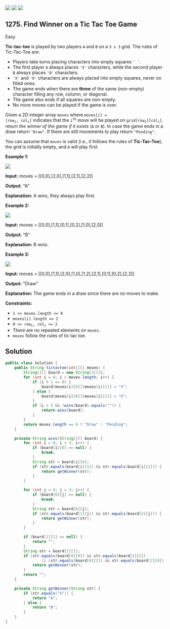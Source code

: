 [![](https://img.shields.io/github/stars/javadev/LeetCode-in-Java?label=Stars&style=flat-square)](https://github.com/javadev/LeetCode-in-Java)
[![](https://img.shields.io/github/forks/javadev/LeetCode-in-Java?label=Fork%20me%20on%20GitHub%20&style=flat-square)](https://github.com/javadev/LeetCode-in-Java/fork)
[![](https://img.shields.io/badge/-LeetCode%20in%20Kotlin-blue?style=flat-square)](https://github.com/javadev/LeetCode-in-Kotlin)

## 1275\. Find Winner on a Tic Tac Toe Game

Easy

**Tic-tac-toe** is played by two players `A` and `B` on a `3 x 3` grid. The rules of Tic-Tac-Toe are:

*   Players take turns placing characters into empty squares `' '`.
*   The first player `A` always places `'X'` characters, while the second player `B` always places `'O'` characters.
*   `'X'` and `'O'` characters are always placed into empty squares, never on filled ones.
*   The game ends when there are **three** of the same (non-empty) character filling any row, column, or diagonal.
*   The game also ends if all squares are non-empty.
*   No more moves can be played if the game is over.

Given a 2D integer array `moves` where <code>moves[i] = [row<sub>i</sub>, col<sub>i</sub>]</code> indicates that the <code>i<sup>th</sup></code> move will be played on <code>grid[row<sub>i</sub>][col<sub>i</sub>]</code>. return _the winner of the game if it exists_ (`A` or `B`). In case the game ends in a draw return `"Draw"`. If there are still movements to play return `"Pending"`.

You can assume that `moves` is valid (i.e., it follows the rules of **Tic-Tac-Toe**), the grid is initially empty, and `A` will play first.

**Example 1:**

![](https://assets.leetcode.com/uploads/2021/09/22/xo1-grid.jpg)

**Input:** moves = \[\[0,0],[2,0],[1,1],[2,1],[2,2]]

**Output:** "A"

**Explanation:** A wins, they always play first.

**Example 2:**

![](https://assets.leetcode.com/uploads/2021/09/22/xo2-grid.jpg)

**Input:** moves = \[\[0,0],[1,1],[0,1],[0,2],[1,0],[2,0]]

**Output:** "B"

**Explanation:** B wins.

**Example 3:**

![](https://assets.leetcode.com/uploads/2021/09/22/xo3-grid.jpg)

**Input:** moves = \[\[0,0],[1,1],[2,0],[1,0],[1,2],[2,1],[0,1],[0,2],[2,2]]

**Output:** "Draw"

**Explanation:** The game ends in a draw since there are no moves to make.

**Constraints:**

*   `1 <= moves.length <= 9`
*   `moves[i].length == 2`
*   <code>0 <= row<sub>i</sub>, col<sub>i</sub> <= 2</code>
*   There are no repeated elements on `moves`.
*   `moves` follow the rules of tic tac toe.

## Solution

```java
public class Solution {
    public String tictactoe(int[][] moves) {
        String[][] board = new String[3][3];
        for (int i = 0; i < moves.length; i++) {
            if (i % 2 == 0) {
                board[moves[i][0]][moves[i][1]] = "X";
            } else {
                board[moves[i][0]][moves[i][1]] = "O";
            }
            if (i > 3 && !wins(board).equals("")) {
                return wins(board);
            }
        }
        return moves.length == 9 ? "Draw" : "Pending";
    }

    private String wins(String[][] board) {
        for (int i = 0; i < 3; i++) {
            if (board[i][0] == null) {
                break;
            }
            String str = board[i][0];
            if (str.equals(board[i][1]) && str.equals(board[i][2])) {
                return getWinner(str);
            }
        }

        for (int j = 0; j < 3; j++) {
            if (board[0][j] == null) {
                break;
            }
            String str = board[0][j];
            if (str.equals(board[1][j]) && str.equals(board[2][j])) {
                return getWinner(str);
            }
        }

        if (board[1][1] == null) {
            return "";
        }
        String str = board[1][1];
        if (str.equals(board[0][0]) && str.equals(board[2][2])
                || (str.equals(board[0][2]) && str.equals(board[2][0]))) {
            return getWinner(str);
        }
        return "";
    }

    private String getWinner(String str) {
        if (str.equals("X")) {
            return "A";
        } else {
            return "B";
        }
    }
}
```